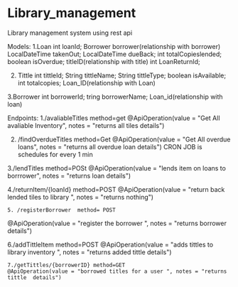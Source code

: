 # Library_management
Library management system using rest api

Models:
1.Loan
  int loanId;
  Borrower borrower(relationship with borrower)
  LocalDateTime takenOut;
  LocalDateTime dueBack;
  int totalCopieslended;
  boolean isOverdue;
  titleID(relationship with title)
  int LoanReturnId;
  
2. Tittle
   int tittleId;
	 String tittleName;
	 String tittleType;
	 boolean isAvailable;
	 int totalcopies;
	 Loan_ID(relationship with Loan)
   
3.Borrower
  int borrowerId;
	tring borrowerName;
  Loan_id(relationship with loan)
  
  Endpoints:
  1./avaliableTitles method=get
	@ApiOperation(value = "Get All avaliable Inventory", notes = "returns all tiles details")
	
  2. /findOverdueTitles method=Get
    @ApiOperation(value = "Get All overdue loans", notes = "returns all overdue loan details")
    CRON JOB is schedules for every 1 min
	
  3./lendTitles method=POSt
	@ApiOperation(value = "lends item on loans to borrrower", notes = "returns  loan details")
	
  4./returnItem/{loanId} method=POST
	@ApiOperation(value = "return back lended tiles to library ", notes = "returns  nothing")
	
	5. /registerBorrower  method= POST
  @ApiOperation(value = "register the borrower ", notes = "returns  borrower details")
	
  6./addTittleItem    method=POST
	@ApiOperation(value = "adds tittles to library inventory ", notes = "returns added tittle  details")

	7./getTittles/{borrowerID} method=GET
	@ApiOperation(value = "borrowed titles for a user ", notes = "returns  tittle  details")
	
